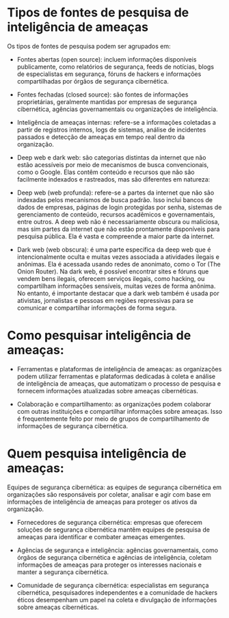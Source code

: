 # Tipos de fontes de pesquisa de inteligência de ameaças
Os tipos de fontes de pesquisa podem ser agrupados em:

- Fontes abertas (open source): incluem informações disponíveis publicamente, como relatórios de segurança, feeds de notícias, blogs de especialistas em segurança, fóruns de hackers e informações compartilhadas por órgãos de segurança cibernética.

- Fontes fechadas (closed source): são fontes de informações proprietárias, geralmente mantidas por empresas de segurança cibernética, agências governamentais ou organizações de inteligência.

- Inteligência de ameaças internas: refere-se a informações coletadas a partir de registros internos, logs de sistemas, análise de incidentes passados e detecção de ameaças em tempo real dentro da organização.

- Deep web e dark web: são categorias distintas da internet que não estão acessíveis por meio de mecanismos de busca convencionais, como o Google. Elas contêm conteúdo e recursos que não são facilmente indexados e rastreados, mas são diferentes em natureza:

- Deep web (web profunda): refere-se a partes da internet que não são indexadas pelos mecanismos de busca padrão. Isso inclui bancos de dados de empresas, páginas de login protegidas por senha, sistemas de gerenciamento de conteúdo, recursos acadêmicos e governamentais, entre outros. A deep web não é necessariamente obscura ou maliciosa, mas sim partes da internet que não estão prontamente disponíveis para pesquisa pública. Ela é vasta e compreende a maior parte da internet.

- Dark web (web obscura): é uma parte específica da deep web que é intencionalmente oculta e muitas vezes associada a atividades ilegais e anônimas. Ela é acessada usando redes de anonimato, como o Tor (The Onion Router). Na dark web, é possível encontrar sites e fóruns que vendem bens ilegais, oferecem serviços ilegais, como hacking, ou compartilham informações sensíveis, muitas vezes de forma anônima. No entanto, é importante destacar que a dark web também é usada por ativistas, jornalistas e pessoas em regiões repressivas para se comunicar e compartilhar informações de forma segura.

# Como pesquisar inteligência de ameaças:
- Ferramentas e plataformas de inteligência de ameaças: as organizações podem utilizar ferramentas e plataformas dedicadas à coleta e análise de inteligência de ameaças, que automatizam o processo de pesquisa e fornecem informações atualizadas sobre ameaças cibernéticas.

- Colaboração e compartilhamento: as organizações podem colaborar com outras instituições e compartilhar informações sobre ameaças. Isso é frequentemente feito por meio de grupos de compartilhamento de informações de segurança cibernética.

# Quem pesquisa inteligência de ameaças:
Equipes de segurança cibernética: as equipes de segurança cibernética em organizações são responsáveis por coletar, analisar e agir com base em informações de inteligência de ameaças para proteger os ativos da organização.

- Fornecedores de segurança cibernética: empresas que oferecem soluções de segurança cibernética mantêm equipes de pesquisa de ameaças para identificar e combater ameaças emergentes.

- Agências de segurança e inteligência: agências governamentais, como órgãos de segurança cibernética e agências de inteligência, coletam informações de ameaças para proteger os interesses nacionais e manter a segurança cibernética.

- Comunidade de segurança cibernética: especialistas em segurança cibernética, pesquisadores independentes e a comunidade de hackers éticos desempenham um papel na coleta e divulgação de informações sobre ameaças cibernéticas.
